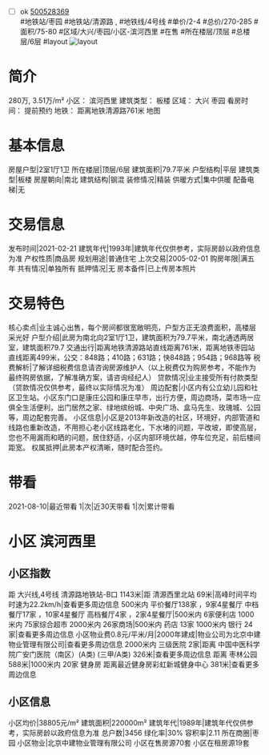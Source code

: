 - [ ] ok [500528369](https://bj.5i5j.com/ershoufang/500528369.html)  
 #地铁站/枣园 #地铁站/清源路 ,  #地铁线/4号线
#单价/2-4 #总价/270-285 #面积/75-80   #区域/大兴/枣园/小区-滨河西里 #在售 #所在楼层/顶层 #总楼层/6层 #layout 
![layout](http://image2a.5i5j.com/bdir/layout/275684.jpg_P5.jpg) 
# 简介 
 280万,  3.51万/m² 
小区： 滨河西里
建筑类型： 板楼
区域： 大兴 枣园
看房时间： 提前预约
地铁： 距离地铁清源路761米 地图
# 基本信息 
 房屋户型|2室1厅1卫
所在楼层|顶层/6层
建筑面积|79.7平米
户型结构|平层
建筑类型|板楼
房屋朝向|南北
建筑结构|钢混
装修情况|精装
供暖方式|集中供暖
配备电梯|无
# 交易信息 
 发布时间|2021-02-21
建筑年代|1993年|建筑年代仅供参考，实际房龄以政府信息为准
产权性质|商品房
规划用途|普通住宅
上次交易|2005-02-01
购房年限|满五年
共有情况|单独所有
抵押情况|无
房本备件|已上传房本照片
# 交易特色 
 核心卖点|业主诚心出售，每个房间都很宽敞明亮，户型方正无浪费面积，高楼层采光好
户型介绍|此房为南北向2室1厅1卫，建筑面积为79.7平米，南北通透两居室，建筑面积79.7
交通出行|距离地铁清源路站直线距离761米，距离地铁枣园站直线距离499米，公交：848路；410路；631路；快848路；954路；968路等
税费解析|了解详细税费信息请咨询房源维护人（以上税费仅为购房参考，不能作为最终购房依据，了解准确方案，请咨询经纪人）
贷款情况|业主接受所有付款类型（贷款情况仅供参考，最终以实际情况为准）
周边配套|小区内有公立幼儿园和社区卫生站。小区东门口是康庄公园和康庄早市，出行方便，周边商场，菜市场一应俱全生活便利，出门居然之家、绿地缤纷城、中央广场、盒马先生、玫瑰城、公园等，周边配套完善。
小区信息|小区是2013年新改造的社区，环境好，内部管道和线路也重新改造，不用担心老小区线路老化，下水堵的问题，平改坡，即使高层，您也不用漏雨和晒的问题，居住舒适，小区内部环境优越，停车位充足，前后楼间距宽。
权属抵押|此房本产权清晰，随时配合签约。
# 带看 
 2021-08-10|最近带看	 1|次|近30天带看	 1|次|累计带看
# 小区 滨河西里
## 小区指数 
 距 大兴线,4号线 清源路地铁站-B口 1143米|距 清源西里北站 69米|高峰时间平均时速为22.2km/h|查看更多周边信息
500米内 平价餐厅138家 ，9家4星餐厅
中档餐厅17家 ，10家4星餐厅
高档餐厅4家 ，2家4星餐厅|500米内 6家便利店
1000米内 75家综合超市
2000米内 26家商场|500米内 药店 13家
1000米内 银行 24家|查看更多周边信息
小区物业费0.8元/平米/月|2000年建成|物业公司为北京中建物业管理有限公司|查看更多周边信息
2000米内 三级医院 2家|距离 中国中医科学院广安门医院（南区）(A类) (三甲/A类) 326米|查看更多周边信息
距离 枣林公园 588米|1000米内 20家 健身房
距离最近健身房彩虹新城健身中心 381米|查看更多周边信息
## 小区信息 
 小区均价|38805元/m²
建筑面积|220000m²
建筑年代|1989年|建筑年代仅供参考，实际房龄以政府信息为准
总户数|3456
绿化率|30%
容积率|2.11
所在商圈|枣园
小区物业|北京中建物业管理有限公司
小区在售房源70套
小区在租房源19套
